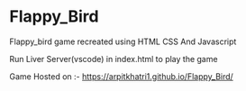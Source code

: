 # Flappy_Bird
Flappy_bird game recreated using HTML CSS And Javascript


Run Liver Server(vscode) in index.html to play the game


Game Hosted on :- https://arpitkhatri1.github.io/Flappy_Bird/